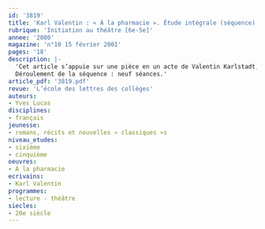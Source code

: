 ```yaml
---
id: '3819'
title: 'Karl Valentin : « À la pharmacie ». Étude intégrale (séquence)'
rubrique: 'Initiation au théâtre [6e-5e]'
annee: '2000'
magazine: 'n°10 15 février 2001'
pages: '18'
description: |-
  'Cet article s’appuie sur une pièce en un acte de Valentin Karlstadt, dit Karl Valentin (1882-1948), « À la pharmacie ». Après une première approche de ce texte théâtral, une scène supplémentaire sera rédigée par les élèves, en veillant à garder la tonalité de la pièce. Les avantages de cet exercice sont évidents. Dans un premier temps, les élèves découvrent par la pratique les caractéristiques de l’écriture théâtrale, reconnaissant dans les caractères typographiques – texte en romain ou en italique – deux types d’énoncés : le texte à dire, prononcé par les acteurs, et le texte à lire, qui concerne la mise en scène et le jeu des acteurs. Puis, en jouant la pièce – dans le cadre ordinaire de la classe de français –, ils procèdent aux réglages nécessaires qu’exige le passage à la mise en scène et abordent ainsi la question de la double énonciation au théâtre et ses problèmes concrets pour dire et mettre en espace une pièce. Cette séquence servira de relais entre l’étude du dialogue dans le récit et l’étude d’une pièce de Molière ou d’un auteur de théâtre au programme de la classe de cinquième.
  Déroulement de la séquence : neuf séances.'
article_pdf: '3819.pdf'
revue: 'L’école des lettres des collèges'
auteurs:
- Yves Lucas
disciplines:
- français
jeunesse:
- romans, récits et nouvelles « classiques »s
niveau_etudes:
- sixième
- cinquième
oeuvres:
- À la pharmacie
ecrivains:
- Karl Valentin
programmes:
- lecture - théâtre
siecles:
- 20e siècle
---
```

